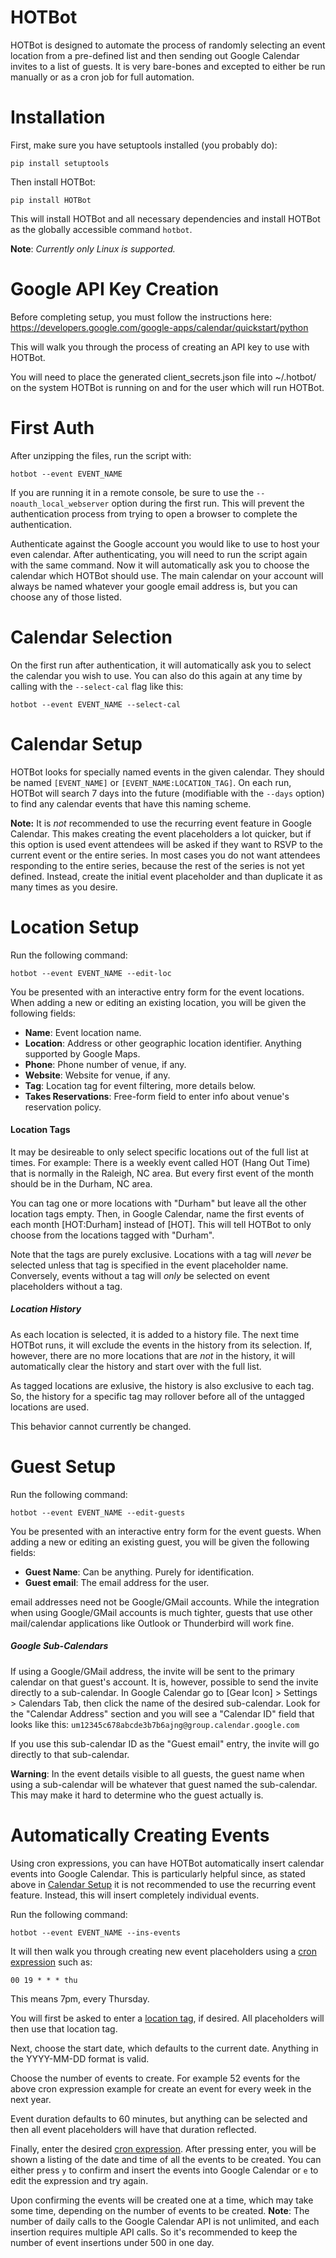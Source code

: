 # HOTBot
HOTBot is designed to automate the process of randomly selecting an event location from a pre-defined list and then sending out Google Calendar invites to a list of guests. It is very bare-bones and excepted to either be run manually or as a cron job for full automation.

# Installation

First, make sure you have setuptools installed (you probably do):

```pip install setuptools```

Then install HOTBot:

```pip install HOTBot```

This will install HOTBot and all necessary dependencies and install HOTBot as the globally accessible command ```hotbot```.

**Note**: *Currently only Linux is supported.*

# Google API Key Creation

Before completing setup, you must follow the instructions here: https://developers.google.com/google-apps/calendar/quickstart/python

This will walk you through the process of creating an API key to use with HOTBot.

You will need to place the generated client_secrets.json file into ~/.hotbot/ on the system HOTBot is running on and for the user which will run HOTBot.

# First Auth

After unzipping the files, run the script with:

```hotbot --event EVENT_NAME```

If you are running it in a remote console, be sure to use the ```--noauth_local_webserver``` option during the first run. This will prevent the authentication process from trying to open a browser to complete the authentication.

Authenticate against the Google account you would like to use to host your even calendar. After authenticating, you will need to run the script again with the same command. Now it will automatically ask you to choose the calendar which HOTBot should use. The main calendar on your account will always be named whatever your google email address is, but you can choose any of those listed.

# Calendar Selection

On the first run after authentication, it will automatically ask you to select the calendar you wish to use. You can also do this again at any time by calling with the ```--select-cal``` flag like this:

```hotbot --event EVENT_NAME --select-cal```

# Calendar Setup

HOTBot looks for specially named events in the given calendar. They should be named ```[EVENT_NAME]``` or ```[EVENT_NAME:LOCATION_TAG]```. On each run, HOTBot will search 7 days into the future (modifiable with the ```--days``` option) to find any calendar events that have this naming scheme.

**Note:** It is *not* recommended to use the recurring event feature in Google Calendar. This makes creating the event placeholders a lot quicker, but if this option is used event attendees will be asked if they want to RSVP to the current event or the entire series. In most cases you do not want attendees responding to the entire series, because the rest of the series is not yet defined. Instead, create the initial event placeholder and than duplicate it as many times as you desire.

# Location Setup

Run the following command:

```hotbot --event EVENT_NAME --edit-loc```

You be presented with an interactive entry form for the event locations. When adding a new or editing an existing location, you will be given the following fields:

- **Name**: Event location name.
- **Location**: Address or other geographic location identifier. Anything supported by Google Maps.
- **Phone**: Phone number of venue, if any.
- **Website**: Website for venue, if any.
- **Tag**: Location tag for event filtering, more details below.
- **Takes Reservations**: Free-form field to enter info about venue's reservation policy.

#### Location Tags

It may be desireable to only select specific locations out of the full list at times. For example: There is a weekly event called HOT (Hang Out Time) that is normally in the Raleigh, NC area. But every first event of the month should be in the Durham, NC area.

You can tag one or more locations with "Durham" but leave all the other location tags empty. Then, in Google Calendar, name the first events of each month [HOT:Durham] instead of [HOT]. This will tell HOTBot to only choose from the locations tagged with "Durham".

Note that the tags are purely exclusive. Locations with a tag will *never* be selected unless that tag is specified in the event placeholder name. Conversely, events without a tag will *only* be selected on event placeholders without a tag.

##### Location History

As each location is selected, it is added to a history file. The next time HOTBot runs, it will exclude the events in the history from its selection. If, however, there are no more locations that are *not* in the history, it will automatically clear the history and start over with the full list.

As tagged locations are exlusive, the history is also exclusive to each tag. So, the history for a specific tag may rollover before all of the untagged locations are used.

This behavior cannot currently be changed.

# Guest Setup

Run the following command:

```hotbot --event EVENT_NAME --edit-guests```

You be presented with an interactive entry form for the event guests. When adding a new or editing an existing guest, you will be given the following fields:

- **Guest Name**: Can be anything. Purely for identification.
- **Guest email**: The email address for the user.

email addresses need not be Google/GMail accounts. While the integration when using Google/GMail accounts is much tighter, guests that use other mail/calendar applications like Outlook or Thunderbird will work fine.

##### Google Sub-Calendars

If using a Google/GMail address, the invite will be sent to the primary calendar on that guest's account. It is, however, possible to send the invite directly to a sub-calendar. In Google Calendar go to [Gear Icon] > Settings > Calendars Tab, then click the name of the desired sub-calendar. Look for the "Calendar Address" section and you will see a "Calendar ID" field that looks like this: ```um12345c678abcde3b7b6ajng@group.calendar.google.com```

If you use this sub-calendar ID as the "Guest email" entry, the invite will go directly to that sub-calendar.

**Warning**: In the event details visible to all guests, the guest name when using a sub-calendar will be whatever that guest named the sub-calendar. This may make it hard to determine who the guest actually is.

# Automatically Creating Events

Using cron expressions, you can have HOTBot automatically insert calendar events into Google Calendar. This is particularly helpful since, as stated above in [Calendar Setup](#calendar-setup) it is not recommended to use the recurring event feature. Instead, this will insert completely individual events.

Run the following command:

```hotbot --event EVENT_NAME --ins-events```

It will then walk you through creating new event placeholders using a [cron expression](https://en.wikipedia.org/wiki/Cron) such as:

```00 19 * * * thu```

This means 7pm, every Thursday.

You will first be asked to enter a [location tag](#location-tags), if desired. All placeholders will then use that location tag.

Next, choose the start date, which defaults to the current date. Anything in the YYYY-MM-DD format is valid.

Choose the number of events to create. For example 52 events for the above cron expression example for create an event for every week in the next year.

Event duration defaults to 60 minutes, but anything can be selected and then all event placeholders will have that duration reflected.

Finally, enter the desired [cron expression](https://en.wikipedia.org/wiki/Cron). After pressing enter, you will be shown a listing of the date and time of all the events to be created. You can either press ```y``` to confirm and insert the events into Google Calendar or ```e``` to edit the expression and try again.

Upon confirming the events will be created one at a time, which may take some time, depending on the number of events to be created. **Note**: The number of daily calls to the Google Calendar API is not unlimited, and each insertion requires multiple API calls. So it's recommended to keep the number of event insertions under 500 in one day.
